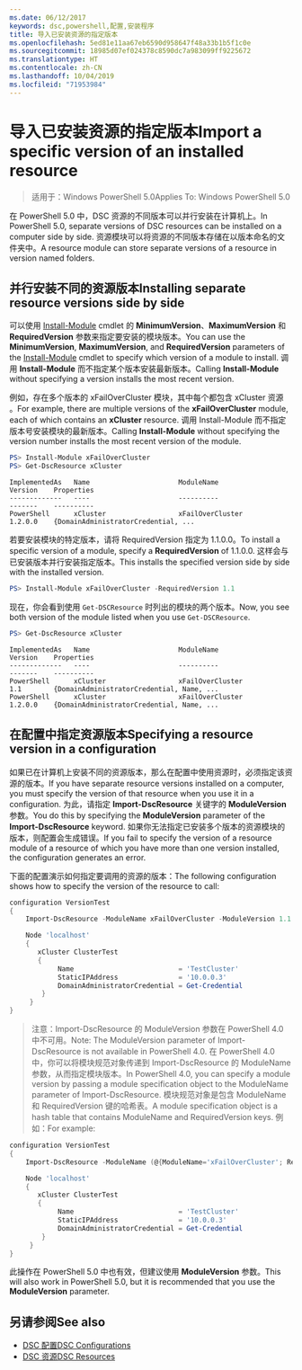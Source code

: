 ```yaml
---
ms.date: 06/12/2017
keywords: dsc,powershell,配置,安装程序
title: 导入已安装资源的指定版本
ms.openlocfilehash: 5ed81e11aa67eb6590d958647f48a33b1b5f1c0e
ms.sourcegitcommit: 18985d07ef024378c8590dc7a983099ff9225672
ms.translationtype: HT
ms.contentlocale: zh-CN
ms.lasthandoff: 10/04/2019
ms.locfileid: "71953984"
---
```

# <a name="import-a-specific-version-of-an-installed-resource"></a><span data-ttu-id="b18bb-103">导入已安装资源的指定版本</span><span class="sxs-lookup"><span data-stu-id="b18bb-103">Import a specific version of an installed resource</span></span>

> <span data-ttu-id="b18bb-104">适用于：Windows PowerShell 5.0</span><span class="sxs-lookup"><span data-stu-id="b18bb-104">Applies To: Windows PowerShell 5.0</span></span>

<span data-ttu-id="b18bb-105">在 PowerShell 5.0 中，DSC 资源的不同版本可以并行安装在计算机上。</span><span class="sxs-lookup"><span data-stu-id="b18bb-105">In PowerShell 5.0, separate versions of DSC resources can be installed on a computer side by side.</span></span> <span data-ttu-id="b18bb-106">资源模块可以将资源的不同版本存储在以版本命名的文件夹中。</span><span class="sxs-lookup"><span data-stu-id="b18bb-106">A resource module can store separate versions of a resource in version named folders.</span></span>

## <a name="installing-separate-resource-versions-side-by-side"></a><span data-ttu-id="b18bb-107">并行安装不同的资源版本</span><span class="sxs-lookup"><span data-stu-id="b18bb-107">Installing separate resource versions side by side</span></span>

<span data-ttu-id="b18bb-108">可以使用 [Install-Module](/powershell/module/PowershellGet/Install-Module) cmdlet 的 **MinimumVersion**、**MaximumVersion** 和 **RequiredVersion** 参数来指定要安装的模块版本。</span><span class="sxs-lookup"><span data-stu-id="b18bb-108">You can use the **MinimumVersion**, **MaximumVersion**, and **RequiredVersion** parameters of the [Install-Module](/powershell/module/PowershellGet/Install-Module) cmdlet to specify which version of a module to install.</span></span> <span data-ttu-id="b18bb-109">调用 **Install-Module** 而不指定某个版本安装最新版本。</span><span class="sxs-lookup"><span data-stu-id="b18bb-109">Calling **Install-Module** without specifying a version installs the most recent version.</span></span>

<span data-ttu-id="b18bb-110">例如，存在多个版本的 xFailOverCluster 模块，其中每个都包含 xCluster 资源   。</span><span class="sxs-lookup"><span data-stu-id="b18bb-110">For example, there are multiple versions of the **xFailOverCluster** module, each of which contains an **xCluster** resource.</span></span> <span data-ttu-id="b18bb-111">调用 Install-Module  而不指定版本号安装模块的最新版本。</span><span class="sxs-lookup"><span data-stu-id="b18bb-111">Calling **Install-Module** without specifying the version number installs the most recent version of the module.</span></span>

```powershell
PS> Install-Module xFailOverCluster
PS> Get-DscResource xCluster
```

```output
ImplementedAs   Name                      ModuleName                     Version    Properties
-------------   ----                      ----------                     -------    ----------
PowerShell      xCluster                  xFailOverCluster               1.2.0.0    {DomainAdministratorCredential, ...
```

<span data-ttu-id="b18bb-112">若要安装模块的特定版本，请将 RequiredVersion  指定为 1.1.0.0。</span><span class="sxs-lookup"><span data-stu-id="b18bb-112">To install a specific version of a module, specify a **RequiredVersion** of 1.1.0.0.</span></span> <span data-ttu-id="b18bb-113">这样会与已安装版本并行安装指定版本。</span><span class="sxs-lookup"><span data-stu-id="b18bb-113">This installs the specified version side by side with the installed version.</span></span>

```powershell
PS> Install-Module xFailOverCluster -RequiredVersion 1.1
```

<span data-ttu-id="b18bb-114">现在，你会看到使用 `Get-DSCResource` 时列出的模块的两个版本。</span><span class="sxs-lookup"><span data-stu-id="b18bb-114">Now, you see both version of the module listed when you use `Get-DSCResource`.</span></span>

```powershell
PS> Get-DscResource xCluster
```

```output
ImplementedAs   Name                      ModuleName                     Version    Properties
-------------   ----                      ----------                     -------    ----------
PowerShell      xCluster                  xFailOverCluster               1.1        {DomainAdministratorCredential, Name, ...
PowerShell      xCluster                  xFailOverCluster               1.2.0.0    {DomainAdministratorCredential, Name, ...
```

## <a name="specifying-a-resource-version-in-a-configuration"></a><span data-ttu-id="b18bb-115">在配置中指定资源版本</span><span class="sxs-lookup"><span data-stu-id="b18bb-115">Specifying a resource version in a configuration</span></span>

<span data-ttu-id="b18bb-116">如果已在计算机上安装不同的资源版本，那么在配置中使用资源时，必须指定该资源的版本。</span><span class="sxs-lookup"><span data-stu-id="b18bb-116">If you have separate resource versions installed on a computer, you must specify the version of that resource when you use it in a configuration.</span></span> <span data-ttu-id="b18bb-117">为此，请指定 **Import-DscResource** 关键字的 **ModuleVersion** 参数。</span><span class="sxs-lookup"><span data-stu-id="b18bb-117">You do this by specifying the **ModuleVersion** parameter of the **Import-DscResource** keyword.</span></span> <span data-ttu-id="b18bb-118">如果你无法指定已安装多个版本的资源模块的版本，则配置会生成错误。</span><span class="sxs-lookup"><span data-stu-id="b18bb-118">If you fail to specify the version of a resource module of a resource of which you have more than one version installed, the configuration generates an error.</span></span>

<span data-ttu-id="b18bb-119">下面的配置演示如何指定要调用的资源的版本：</span><span class="sxs-lookup"><span data-stu-id="b18bb-119">The following configuration shows how to specify the version of the resource to call:</span></span>

```powershell
configuration VersionTest
{
    Import-DscResource -ModuleName xFailOverCluster -ModuleVersion 1.1

    Node 'localhost'
    {
       xCluster ClusterTest
       {
            Name                          = 'TestCluster'
            StaticIPAddress               = '10.0.0.3'
            DomainAdministratorCredential = Get-Credential
        }
     }
}
```

><span data-ttu-id="b18bb-120">注意：Import-DscResource 的 ModuleVersion 参数在 PowerShell 4.0 中不可用。</span><span class="sxs-lookup"><span data-stu-id="b18bb-120">Note: The ModuleVersion parameter of Import-DscResource is not available in PowerShell 4.0.</span></span> <span data-ttu-id="b18bb-121">在 PowerShell 4.0 中，你可以将模块规范对象传递到 Import-DscResource 的 ModuleName 参数，从而指定模块版本。</span><span class="sxs-lookup"><span data-stu-id="b18bb-121">In PowerShell 4.0, you can specify a module version by passing a module specification object to the ModuleName parameter of Import-DscResource.</span></span> <span data-ttu-id="b18bb-122">模块规范对象是包含 ModuleName 和 RequiredVersion 键的哈希表。</span><span class="sxs-lookup"><span data-stu-id="b18bb-122">A module specification object is a hash table that contains ModuleName and RequiredVersion  keys.</span></span> <span data-ttu-id="b18bb-123">例如：</span><span class="sxs-lookup"><span data-stu-id="b18bb-123">For example:</span></span>

```powershell
configuration VersionTest
{
    Import-DscResource -ModuleName (@{ModuleName='xFailOverCluster'; RequiredVersion='1.1'} )

    Node 'localhost'
    {
       xCluster ClusterTest
       {
            Name                          = 'TestCluster'
            StaticIPAddress               = '10.0.0.3'
            DomainAdministratorCredential = Get-Credential
        }
     }
}
```

<span data-ttu-id="b18bb-124">此操作在 PowerShell 5.0 中也有效，但建议使用 **ModuleVersion** 参数。</span><span class="sxs-lookup"><span data-stu-id="b18bb-124">This will also work in PowerShell 5.0, but it is recommended that you use the **ModuleVersion** parameter.</span></span>

## <a name="see-also"></a><span data-ttu-id="b18bb-125">另请参阅</span><span class="sxs-lookup"><span data-stu-id="b18bb-125">See also</span></span>

- [<span data-ttu-id="b18bb-126">DSC 配置</span><span class="sxs-lookup"><span data-stu-id="b18bb-126">DSC Configurations</span></span>](configurations.md)
- [<span data-ttu-id="b18bb-127">DSC 资源</span><span class="sxs-lookup"><span data-stu-id="b18bb-127">DSC Resources</span></span>](../resources/resources.md)
